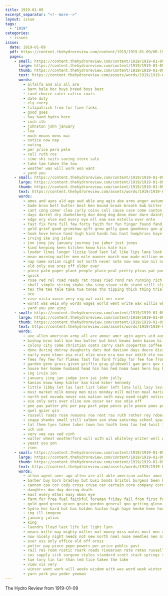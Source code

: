 ```yaml
---
title: 1919-01-09
excerpt_separator: "<!--more-->"
layout: issue
tags:
  - "1919"
categories:
  - issues
issue:
  date: 1919-01-09
  pdf: https://content.thehydroreview.com/content/1919/1919-01-09/HR-1919-01-09.pdf
  pages:
    - small: https://content.thehydroreview.com/content/1919/1919-01-09/small/HR-1919-01-09-01.jpg
      large: https://content.thehydroreview.com/content/1919/1919-01-09/large/HR-1919-01-09-01.jpg
      thumb: https://content.thehydroreview.com/content/1919/1919-01-09/thumbnails/HR-1919-01-09-01.jpg
      text: https://content.thehydroreview.com/assets/words/1919/1919-01-09/HR-1919-01-09-01.txt
      words:
        - alfalfa and als all are
        - barn bale boc buys breed boys best
        - card choice cater calico coats
        - date duty
        - ely every
        - fitzpatrick from for fine finks
        - good goes
        - hay hand hydro horn
        - inch ith
        - johnston john january
        - lea
        - much means mens mai
        - notice now nap
        - outing
        - per price pera pele
        - rell ruth ros
        - sime shi suits saving store sale
        - take tam taken the tow
        - weather was will work woo want
        - yard you
    - small: https://content.thehydroreview.com/content/1919/1919-01-09/small/HR-1919-01-09-02.jpg
      large: https://content.thehydroreview.com/content/1919/1919-01-09/large/HR-1919-01-09-02.jpg
      thumb: https://content.thehydroreview.com/content/1919/1919-01-09/thumbnails/HR-1919-01-09-02.jpg
      text: https://content.thehydroreview.com/assets/words/1919/1919-01-09/HR-1919-01-09-02.txt
      words:
        - amos and ayes ald age aud able ang agin abe arms anger autumn akin all aid ago
        - bade bron belt butter best ben bound brook breath bub bitter bright borrow bei bacheller bow bart bara blue begun bergs blow barton back ber bar big bent bon burn brought but bottom bird boy bomber better bread book bethel bay began baynes been brother beer books bis belong
        - cant cong comer clea curly coins call cause case come canton close comes clase candle coe care catching captain came company compass child cold
        - days darrel dry dunkelberg don dong dog done door dare dainty dread doing down dolo dom dark day deal deel dent due drew duane
        - edge ery else ead every eye ell eam exe estella ever ente
        - fast fix fore fill few forty faith for fun finger found fand first fear fed fall face fer friend fight fair from fash fell felt fire
        - gold grief good grimshaw gift grew golly gave goodness gun glad gute golden grand gentle grass grove guns guess goes
        - hook hove hence hand high hind hands hoi hast humphries haye house him hurry hoops helper hae hung hen horace heart hair hiss hon hay hood horn hor how her hur had half head hydro hud hidden hes heavens hoy hess hed harvest holden heres heard husband home henry
        - irving ike ing isles
        - jon jong joy january journey jou jaber just jones
        - kind keeping keen kitchen know kiss kate kin
        - louder lines longer lizzie loud last lal like lips lane look low louis lie lord little lincoln lin lay life long leather
        - mean morning matter men mile manner march man made million melon mustache minty must mel mille many moths mor mary mat mea may more middle moment mak moras
        - nap name nation night not north never note now new nie nil noble nett news
        - old only ove ores off older over
        - piece palm paper plant people place peal pretty pleas pat pump pew pald pork part patter person powers pall porch pose pickles pate phat purple present peabody pleasant pencil
        - quick
        - rose red rel road ready rat roses ried rond ran running rich rates rind rue
        - shall simple string shake sha sing stave side stand still slow silence silas seen shoot sleep sally show sand state seeds son spell soon stable salt stove stole speak sat silks swift said sheets shook she states sibbet shade saw strange smell squirrel sina small sai strong shed step som standing story such see stamps seas shadow say san storm swords saly
        - tex the tea tale take tue tones tho tipping thick thing trial tender tell tat top taw then thi tone toe thad thut toot tine ture them tow tey taken tha too than train tee trunk tran tol toward
        - ute
        - vise vista voice very vig val vail ver vine
        - worst was weis why words wages world went write wax willis white water wash worth well way with wife wills word wil won weathered wright while wat
        - yard you yon ying
    - small: https://content.thehydroreview.com/content/1919/1919-01-09/small/HR-1919-01-09-03.jpg
      large: https://content.thehydroreview.com/content/1919/1919-01-09/large/HR-1919-01-09-03.jpg
      thumb: https://content.thehydroreview.com/content/1919/1919-01-09/thumbnails/HR-1919-01-09-03.jpg
      text: https://content.thehydroreview.com/assets/words/1919/1919-01-09/HR-1919-01-09-03.txt
      words:
        - ave allen american army all are amour amer agin agers aid aun able alter ale ater ache aas alfalfa ammer and albert ain abla
        - bishop bros ball bie box butter but best beams been bacon bill better boll bandy business butcher burton benscoter brothers bann barber bay bers bible buy bryson bart bel bent
        - colony city come christian coats carry cash cooperton coffee christ coll che confer camp con conde collins cater caro cross call carr council clyde class carl corn caine cobb cena credit care cattle chas col cant cerri cold can chant clapp
        - done during detray daugherty dats ded davison days deere dies day dinner dollar dunning dan date duty death daughter din double daley dunithan desire dent
        - early even elmer esa eral elie ence era ean ear edith ele end ethel ever
        - fees fey few for flakes fast fon ford friday far fee foe from fry france fata fein farm foster field forward fair freeze farrell fram fail
        - garden gene gross given griffin gray glidewell gam gers gov glenn gar geary garrison good gordon gren
        - house her homme husband head hin has hed homa hues hero hoy had heads hibbs hot health home hard hay hamilton hall hone human hand hil hydro how hyde hoes holiday hike
        - ing irvin ion
        - january jing jan judge jorn jai john jolly
        - kansas know keep kibler kan kind kiker kennedy
        - little libby let las last list labor left lata loli lacy levi lena lat light lance lary lines lad large
        - must market milk money men miss monday mill melton meal marion mabel members milo mee mary milton madge moe mer moment mas mast miller mae monin made may merchant many mel mexico
        - north not nevada never nas nation noth navy need night notice nace nave nations ner note nelle now nies news
        - oie only oats over olive ove oscar oar ose odie off
        - pee pas patter phi per pay part pepe pesce pile peace paes pos pei post pales pak poast pac price pope people prince perfect plan pickles powder pump poy pose prough policy pies perk payment por
        - quel quier qin
        - russell roads rose reasons roe rent ras ruth rather rey robertson roswell rell russel remy rho roth risk reno red ryder reach reveal rana
        - snapp shanks small still salmon son show saturday school spain say snow storm suite scott shy scale subject sack sugar smith sailors sutton south spell sale sick send suits sunda states sickles shen service star state share shill speak selling sailor settle sever see seale size sol sister sunday side sage sas said starch stander severe sea
        - tal them tyes taken tuber town ton tooth tena tao ted twist thi train tho tan tae tack tobacco tee tes thet trip tressie terral teach tod ting toll the tees taste ten tome tine trial than tha tape
        - uch use
        - very vee vas ved vinh
        - walter wheat weatherford will with wil whiteley writer well wood was world wit went weather wach words week wife work west washington want woodworth wand wile why winfield while war weeks williams wake wart
        - yeast you yon
        - zinn
    - small: https://content.thehydroreview.com/content/1919/1919-01-09/small/HR-1919-01-09-04.jpg
      large: https://content.thehydroreview.com/content/1919/1919-01-09/large/HR-1919-01-09-04.jpg
      thumb: https://content.thehydroreview.com/content/1919/1919-01-09/thumbnails/HR-1919-01-09-04.jpg
      text: https://content.thehydroreview.com/assets/words/1919/1919-01-09/HR-1919-01-09-04.txt
      words:
        - allon agent aver ago allen are all able american author amos and
        - barber buy born bradley but busi bonds bristol burgess been bank bloom bryson better beams ball
        - cannon coo cor cody cross cruse car certain cora company corn clerk collier candies can clyde city cheney close carrier charm
        - daughter doo day during death
        - east every ethel easy eben eye
        - farm for free fuel faithful foreman friday fail from first few
        - gold good green given grain gordon general goo getting glenn going gross
        - hydro her hard hot has holden hinton high haye henke heen home head had hens hand hail
        - ing ill imogene
        - january julius
        - king
        - laundry lloyd last life let light lynn
        - means mille may mighty miller mal money miss mules must men monday more mil
        - now nicely night needs not new north noel nose needles neo ning ness
        - over oss only office old off oross
        - potter pay piece pope powers per price public past
        - rail res room rustic roark roads rinearson rate rates russell rob read red ras
        - sos supply sick surgeon styles standard scott stack springs surplus sun save sule sam shorty shannon sewing set she special sal store sunday stamps such
        - tue tory tin tar than ted tice taken the take
        - view vis very
        - winsor want work will weeks wisdom with was word week winter war ways world win williams
        - yarn york you yoder yeoman
---
```


The Hydro Review from 1919-01-09

<!--more-->

